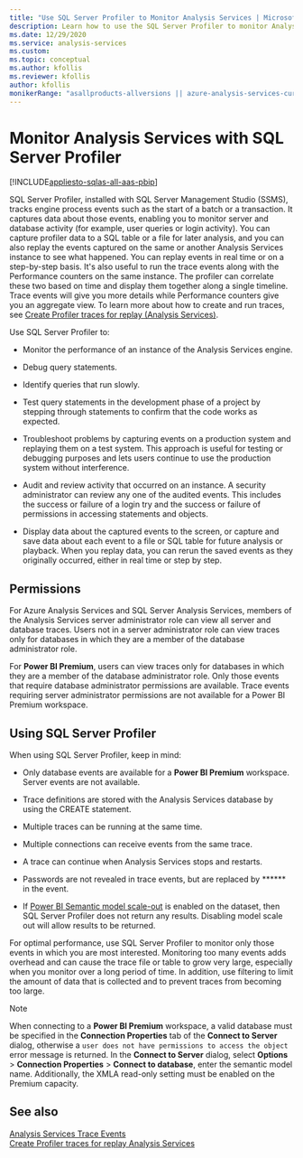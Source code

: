 ```yaml
---
title: "Use SQL Server Profiler to Monitor Analysis Services | Microsoft Docs"
description: Learn how to use the SQL Server Profiler to monitor Analysis Services to track engine process events.
ms.date: 12/29/2020
ms.service: analysis-services
ms.custom:
ms.topic: conceptual
ms.author: kfollis
ms.reviewer: kfollis
author: kfollis
monikerRange: "asallproducts-allversions || azure-analysis-services-current || power-bi-premium-current || >= sql-analysis-services-2016"
---
```


# Monitor Analysis Services with SQL Server Profiler

[!INCLUDE[appliesto-sqlas-all-aas-pbip](../includes/appliesto-sqlas-all-aas-pbip.md)]

  SQL Server Profiler, installed with SQL Server Management Studio (SSMS), tracks engine process events such as the start of a batch or a transaction. It captures data about those events, enabling you to monitor server and database activity (for example, user queries or login activity). You can capture profiler data to a SQL table or a file for later analysis, and you can also replay the events captured on the same or another Analysis Services instance to see what happened. You can replay events in real time or on a step-by-step basis. It's also useful to run the trace events along with the Performance counters on the same instance. The profiler can correlate these two based on time and display them together along a single timeline. Trace events will give you more details while Performance counters give you an aggregate view. To learn more about how to create and run traces, see [Create Profiler traces for replay &#40;Analysis Services&#41;](../../analysis-services/instances/create-profiler-traces-for-replay-analysis-services.md).  
  
  Use SQL Server Profiler to:  
  
- Monitor the performance of an instance of the Analysis Services engine.  
  
- Debug query statements.  
  
- Identify queries that run slowly.  
  
- Test query statements in the development phase of a project by stepping through statements to confirm that the code works as expected.  
  
- Troubleshoot problems by capturing events on a production system and replaying them on a test system. This approach is useful for testing or debugging purposes and lets users continue to use the production system without interference.  
  
- Audit and review activity that occurred on an instance. A security administrator can review any one of the audited events. This includes the success or failure of a login try and the success or failure of permissions in accessing statements and objects.  
  
- Display data about the captured events to the screen, or capture and save data about each event to a file or SQL table for future analysis or playback. When you replay data, you can rerun the saved events as they originally occurred, either in real time or step by step.  

## Permissions

For Azure Analysis Services and SQL Server Analysis Services, members of the Analysis Services server administrator role can view all server and database traces. Users not in a server administrator role can view traces only for databases in which they are a member of the database administrator role.

For **Power BI Premium**, users can view traces only for databases in which they are a member of the database administrator role. Only those events that require database administrator permissions are available. Trace events requiring server administrator permissions are not available for a Power BI Premium workspace.   

## Using SQL Server Profiler

 When using SQL Server Profiler, keep in mind:  
  
- Only database events are available for a **Power BI Premium** workspace. Server events are not available.

- Trace definitions are stored with the Analysis Services database by using the CREATE statement.  
  
- Multiple traces can be running at the same time.  
  
- Multiple connections can receive events from the same trace.  
  
- A trace can continue when Analysis Services stops and restarts.  
  
- Passwords are not revealed in trace events, but are replaced by \*\*\*\*\*\* in the event.

- If [Power BI Semantic model scale-out](https://learn.microsoft.com/power-bi/enterprise/service-premium-scale-out) is enabled on the dataset, then SQL Server Profiler does not return any results.  Disabling model scale out will allow results to be returned.  
  
 For optimal performance, use SQL Server Profiler to monitor only those events in which you are most interested. Monitoring too many events adds overhead and can cause the trace file or table to grow very large, especially when you monitor over a long period of time. In addition, use filtering to limit the amount of data that is collected and to prevent traces from becoming too large.

> [!NOTE]
> When connecting to a **Power BI Premium** workspace, a valid database must be specified in the **Connection Properties** tab of the **Connect to Server** dialog, otherwise a  `user does not have permissions to access the object` error message is returned. In the **Connect to Server** dialog, select **Options** > **Connection Properties** > **Connect to database**, enter the semantic model name. Additionally, the XMLA read-only setting must be enabled on the Premium capacity.

## See also

 [Analysis Services Trace Events](../trace-events/analysis-services-trace-events.md)  
 [Create Profiler traces for replay Analysis Services](../../analysis-services/instances/create-profiler-traces-for-replay-analysis-services.md)
